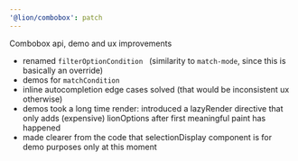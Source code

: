 ```yaml
---
'@lion/combobox': patch
---
```


Combobox api, demo and ux improvements

- renamed `filterOptionCondition ` (similarity to `match-mode`, since this is basically an override)
- demos for `matchCondition`
- inline autocompletion edge cases solved (that would be inconsistent ux otherwise)
- demos took a long time render: introduced a lazyRender directive that only adds (expensive) lionOptions after first meaningful paint has happened
- made clearer from the code that selectionDisplay component is for demo purposes only at this moment
